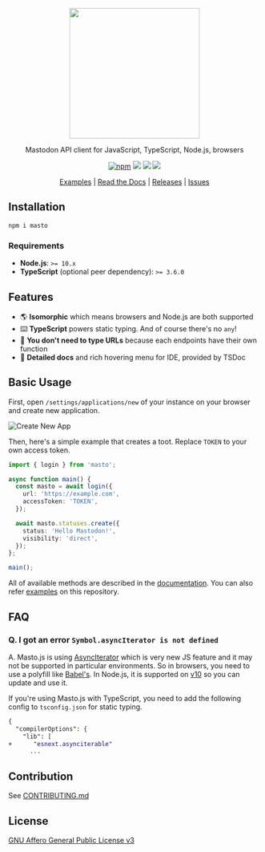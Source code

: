<p align="center">
  <img src="https://i.imgur.com/z47VXyd.png" width="260px">
</p>

<p align="center">Mastodon API client for JavaScript, TypeScript, Node.js, browsers</p>

<p align="center">
  <a href="https://www.npmjs.com/package/masto"><img src="https://img.shields.io/npm/v/masto.svg" alt="npm"/></a>
  <a href="https://github.com/neet/masto.js/actions"><img src="https://github.com/neet/masto.js/workflows/CI/badge.svg" /></a>
  <a href="https://codecov.io/gh/neet/masto.js"><img src="https://codecov.io/gh/neet/masto.js/branch/master/graph/badge.svg" /></a>
  <a href="https://codeclimate.com/github/neet/masto.js/maintainability"><img src="https://api.codeclimate.com/v1/badges/f56a1d2e6728a89d0a94/maintainability" /></a>
</p>

<p align="center">
  <a href="https://github.com/neet/masto.js/tree/master/examples">Examples</a> |
  <a href="https://neet.github.io/masto.js/globals.html">Read the Docs</a> |
  <a href="https://github.com/neet/masto.js/releases">Releases</a> |
  <a href="https://github.com/neet/masto.js/issues">Issues</a>
</p>

## Installation

```
npm i masto
```

### Requirements

- **Node.js**: `>= 10.x`
- **TypeScript** (optional peer dependency): `>= 3.6.0`

## Features
- 🌎 **Isomorphic** which means browsers and Node.js are both supported
- ⌨️ **TypeScript** powers static typing. And of course there's no `any`!
- 💪 **You don't need to type URLs** because each endpoints have their own function
- 📄 **Detailed docs** and rich hovering menu for IDE, provided by TSDoc

## Basic Usage

First, open `/settings/applications/new` of your instance on your browser and create new application.

![Create New App](https://i.imgur.com/lgbt0l5.png)

Then, here's a simple example that creates a toot. Replace `TOKEN` to your own access token.

```ts
import { login } from 'masto';

async function main() {
  const masto = await login({
    url: 'https://example.com',
    accessToken: 'TOKEN',
  });

  await masto.statuses.create({
    status: 'Hello Mastodon!',
    visibility: 'direct',
  });
};

main();
```

All of available methods are described in the [documentation](https://neet.github.io/masto.js/globals.html). You can also refer [examples](https://github.com/neet/masto.js/tree/master/examples) on this repository.

## FAQ

### Q. I got an error `Symbol.asyncIterator is not defined`

A. Masto.js is using [AsyncIterator](https://github.com/tc39/proposal-async-iteration) which is very new JS feature and it may not be supported in particular environments. So in browsers, you need to use a polyfill like [Babel's](https://babeljs.io/docs/en/babel-plugin-proposal-async-generator-functions). In Node.js, it is supported on [v10](https://medium.com/@nairihar/async-iteration-in-nodejs-v10-3c17dc00ed9f) so you can update and use it.

If you're using Masto.js with TypeScript, you need to add the following config to `tsconfig.json` for static typing.

```diff
{
  "compilerOptions": {
    "lib": [
+      "esnext.asynciterable"
      ...
```

## Contribution

See [CONTRIBUTING.md](CONTRIBUTING.md)

## License

[GNU Affero General Public License v3](https://www.gnu.org/licenses/agpl-3.0.en.html)
